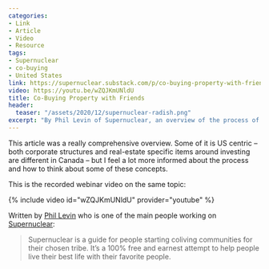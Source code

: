 ```yaml
---
categories:
- Link
- Article
- Video
- Resource
tags:
- Supernuclear
- co-buying
- United States
link: https://supernuclear.substack.com/p/co-buying-property-with-friends
video: https://youtu.be/wZQJKmUNldU
title: Co-Buying Property with Friends
header:
  teaser: "/assets/2020/12/supernuclear-radish.png"
excerpt: "By Phil Levin of Supernuclear, an overview of the process of co-buying a property with friends. There is also a link to a video of a webinar on the same topic"
---
```


This article was a really comprehensive overview. Some of it is US centric – both corporate structures and real-estate specific items around investing are different in Canada – but I feel a lot more informed about the process and how to think about some of these concepts.

This is the recorded webinar video on the same topic:

{% include video id="wZQJKmUNldU" provider="youtube" %}

Written by [Phil Levin](https://supernuclear.substack.com/people/932670-phil) who is one of the main people working on [Supernuclear](https://supernuclear.substack.com/about):

> Supernuclear is a guide for people starting coliving communities for their chosen tribe. It’s a 100% free and earnest attempt to help people live their best life with their favorite people.
